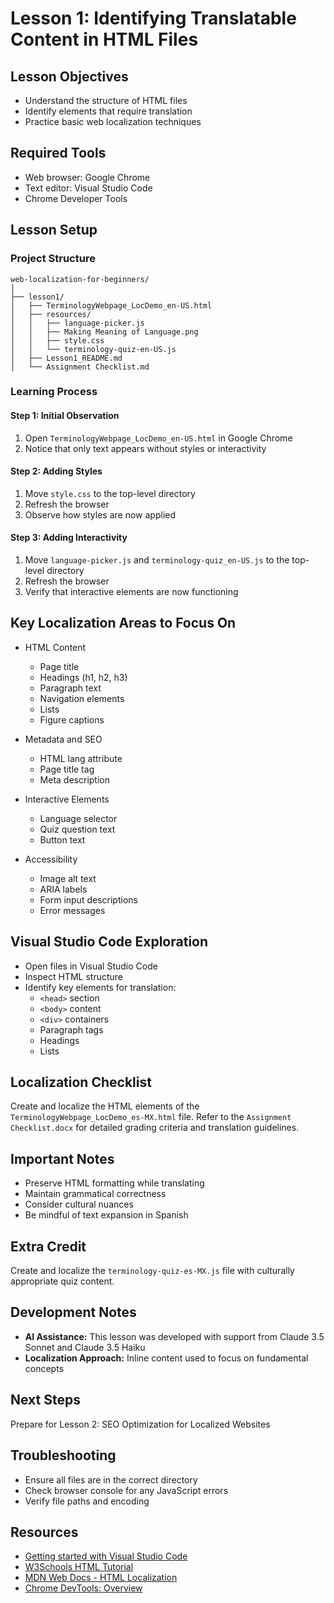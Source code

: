 # Lesson 1: Identifying Translatable Content in HTML Files

## Lesson Objectives
- Understand the structure of HTML files
- Identify elements that require translation
- Practice basic web localization techniques

## Required Tools
- Web browser: Google Chrome
- Text editor: Visual Studio Code
- Chrome Developer Tools

## Lesson Setup

### Project Structure
```
web-localization-for-beginners/
│
├── lesson1/
│   ├── TerminologyWebpage_LocDemo_en-US.html
│   ├── resources/
│   │   ├── language-picker.js
│   │   ├── Making Meaning of Language.png
│   │   ├── style.css
│   │   └── terminology-quiz-en-US.js
│   ├── Lesson1_README.md
│   └── Assignment Checklist.md
```

### Learning Process

#### Step 1: Initial Observation
1. Open `TerminologyWebpage_LocDemo_en-US.html` in Google Chrome
2. Notice that only text appears without styles or interactivity

#### Step 2: Adding Styles
1. Move `style.css` to the top-level directory
2. Refresh the browser
3. Observe how styles are now applied

#### Step 3: Adding Interactivity
1. Move `language-picker.js` and `terminology-quiz_en-US.js` to the top-level directory
2. Refresh the browser
3. Verify that interactive elements are now functioning

## Key Localization Areas to Focus On
- HTML Content
  - Page title
  - Headings (h1, h2, h3)
  - Paragraph text
  - Navigation elements
  - Lists
  - Figure captions

- Metadata and SEO
  - HTML lang attribute
  - Page title tag
  - Meta description

- Interactive Elements
  - Language selector
  - Quiz question text
  - Button text

- Accessibility
  - Image alt text
  - ARIA labels
  - Form input descriptions
  - Error messages

## Visual Studio Code Exploration
- Open files in Visual Studio Code
- Inspect HTML structure
- Identify key elements for translation:
  - `<head>` section
  - `<body>` content
  - `<div>` containers
  - Paragraph tags
  - Headings
  - Lists

## Localization Checklist
Create and localize the HTML elements of the `TerminologyWebpage_LocDemo_es-MX.html` file.
Refer to the `Assignment Checklist.docx` for detailed grading criteria and translation guidelines.

## Important Notes
- Preserve HTML formatting while translating
- Maintain grammatical correctness
- Consider cultural nuances
- Be mindful of text expansion in Spanish

## Extra Credit
Create and localize the `terminology-quiz-es-MX.js` file with culturally appropriate quiz content.

## Development Notes
- **AI Assistance:** This lesson was developed with support from Claude 3.5 Sonnet and Claude 3.5 Haiku
- **Localization Approach:** Inline content used to focus on fundamental concepts

## Next Steps
Prepare for Lesson 2: SEO Optimization for Localized Websites

## Troubleshooting
- Ensure all files are in the correct directory
- Check browser console for any JavaScript errors
- Verify file paths and encoding

## Resources
- [Getting started with Visual Studio Code](https://code.visualstudio.com/docs/introvideos/basics)
- [W3Schools HTML Tutorial](https://www.w3schools.com/html/)
- [MDN Web Docs - HTML Localization](https://developer.mozilla.org/en-US/docs/Web/HTML)
- [Chrome DevTools: Overview](https://developer.chrome.com/docs/devtools/overview)
